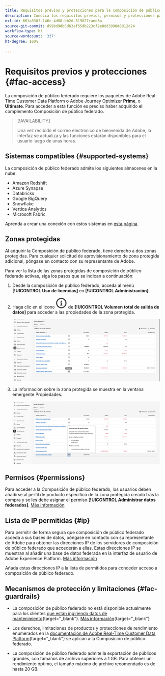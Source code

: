 ```yaml
---
title: Requisitos previos y protecciones para la composición de público federado
description: Conozca los requisitos previos, permisos y protecciones para la composición de público federado
exl-id: 661a838f-146e-4d68-bb2d-319827caee3a
source-git-commit: d99bd98b5d63af55db223cf2e8dd3996d8012d24
workflow-type: ht
source-wordcount: '337'
ht-degree: 100%

---
```


# Requisitos previos y protecciones {#fac-access}

La composición de público federado requiere los paquetes de Adobe Real-Time Customer Data Platform o Adobe Journey Optimizer **Prime**, o **Ultimate**. Para acceder a esta función es preciso haber adquirido el complemento Composición de público federado.

>[!AVAILABILITY]
>
>Una vez recibido el correo electrónico de bienvenida de Adobe, la interfaz se actualiza y las funciones estarán disponibles para el usuario luego de unas horas.

## Sistemas compatibles {#supported-systems}

La composición de público federado admite los siguientes almacenes en la nube:

* Amazon Redshift
* Azure Synapse
* Databricks
* Google BigQuery
* Snowflake
* Vertica Analytics
* Microsoft Fabric

Aprenda a crear una conexión con estos sistemas en [esta página](../connections/connections.md).

## Zonas protegidas

Al adquirir la Composición de público federado, tiene derecho a dos zonas protegidas. Para cualquier solicitud de aprovisionamiento de zona protegida adicional, póngase en contacto con su representante de Adobe.

Para ver la lista de las zonas protegidas de composición de público federado activas, siga los pasos que se indican a continuación:

1. Desde la composición de público federado, acceda al menú **[!UICONTROL Uso de licencias]** en **[!UICONTROL Administración]**.

1. Haga clic en el icono ![](assets/do-not-localize/Smock_InfoOutline_18_N.svg) de **[!UICONTROL Volumen total de salida de datos]** para acceder a las propiedades de la zona protegida.

   ![](assets/sandbox_1.png)

1. La información sobre la zona protegida se muestra en la ventana emergente Propiedades.

   ![](assets/sandbox_2.png)

## Permisos {#permissions}

Para acceder a la Composición de público federado, los usuarios deben añadirse al perfil de producto específico de la zona protegida creado tras la compra y se les debe asignar el permiso **[!UICONTROL Administrar datos federados]**. [Más información](feature-access.md)

## Lista de IP permitidas {#ip}

Para permitir de forma segura que composición de público federado acceda a sus bases de datos, póngase en contacto con su representante de Adobe para obtener las direcciones IP de los servidores de composición de público federado que accederán a ellas. Estas direcciones IP se muestran al añadir una base de datos federada en la interfaz de usuario de Adobe Experience Platform. [Más información](../connections/connections.md)

Añada estas direcciones IP a la lista de permitidos para conceder acceso a composición de público federado.

## Mecanismos de protección y limitaciones {#fac-guardrails}

* La composición de público federado no está disponible actualmente para los clientes [que están ingiriendo datos de mantenimiento](https://experienceleague.adobe.com/es/docs/events/customer-data-management-voices-recordings/governance/healthcare-shield){target="_blank"}. [Más información](https://experienceleague.adobe.com/es/docs/journey-optimizer/using/audiences-profiles-identities/audiences/about-audiences){target="_blank"}

<!--
* Federated Audience Composition is compatible with Privacy & Security Shield and can be used in all verticals except for healthcare industries. Currently, Federated Audience Composition cannot be licensed to customers looking to ingest health data. [Learn more](https://experienceleague.adobe.com/en/docs/events/customer-data-management-voices-recordings/governance/healthcare-shield){target="_blank"}-->

* Los derechos, limitaciones de productos y protecciones de rendimiento enumerados en la [documentación de Adobe Real-Time Customer Data Platform](https://experienceleague.adobe.com/es/docs/experience-platform/profile/guardrails){target="_blank"} se aplican a la Composición de público federado.

* La composición de público federado admite la exportación de públicos grandes, con tamaños de archivo superiores a 1 GB. Para obtener un rendimiento óptimo, el tamaño máximo de archivo recomendado es de hasta 20 GB.


